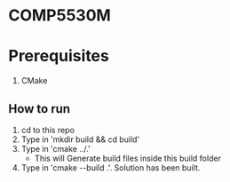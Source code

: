 # COMP5530M

# Prerequisites

1. CMake

## How to run

1. cd to this repo
2. Type in 'mkdir build && cd build'
3. Type in 'cmake ../.'
   - This will Generate build files inside this build folder
4. Type in 'cmake --build .'. Solution has been built.
